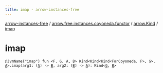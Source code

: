 ```yaml
---
title: imap - arrow-instances-free
---
```


[arrow-instances-free](../../index.html) / [arrow.free.instances.coyoneda.functor](../index.html) / [arrow.Kind](index.html) / [imap](./imap.html)

# imap

`@JvmName("imap") fun <F, G, A, B> Kind<Kind<Kind<ForCoyoneda, `[`F`](imap.html#F)`>, `[`G`](imap.html#G)`>, `[`A`](imap.html#A)`>.imap(arg1: (`[`A`](imap.html#A)`) -> `[`B`](imap.html#B)`, arg2: (`[`B`](imap.html#B)`) -> `[`A`](imap.html#A)`): Kind<`[`G`](imap.html#G)`, `[`B`](imap.html#B)`>`